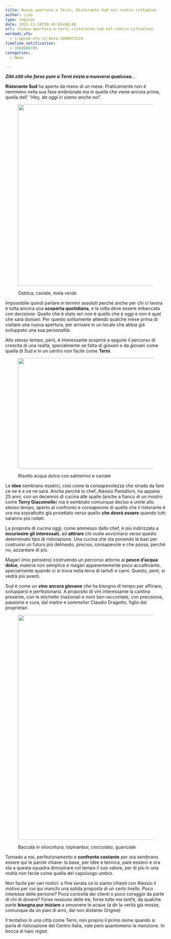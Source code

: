 ```yaml
---
title: Nuova apertura a Terni, Ristorante Sud nel centro cittadino
author: ciao
type: regular
date: 2022-11-18T19:45:03+00:00
url: /nuova-apertura-a-terni-ristorante-sud-nel-centro-cittadino/
wordads_ufa:
  - s:wpcom-ufa-v3-beta:1668873724
timeline_notification:
  - 1668800705
categories:
  - News

---
```

**_Zitti zitti che forse pure a Terni inizia a muoversi qualcosa._**..

**Ristorante Sud** ha aperto da meno di un mese. Praticamente non è nemmeno nella sua fase embrionale ma in quella che viene ancora prima, quella dell’ “_Hey, da oggi ci siamo anche noi_”. <figure class="wp-block-image aligncenter size-large is-resized">

<img decoding="async" src="images/wp-content/uploads/2022/11/terni-ristorante-sud-edited.jpg" alt="" class="wp-image-2400" width="568" /> <figcaption class="wp-element-caption">Ostrica, caviale, mela verde</figcaption></figure> 

Impossibile quindi parlare in termini assoluti perché anche per chi ci lavora è tutta ancora una **scoperta quotidiana**, e la rotta deve essere imbeccata con decisione. Quello che è stato ieri non è quello che è oggi e non è quel che sarà domani. Per questo solitamente attendo qualche mese prima di visitare una nuova apertura, per arrivare in un locale che abbia già sviluppato una sua personalità. 

Allo stesso tempo, però, è interessante scoprire e seguire il percorso di crescita di una realtà, specialmente se fatta di giovani e da giovani come quella di Sud e in un centro non facile come **Terni**.<figure class="wp-block-image aligncenter size-large is-resized">

<img loading="lazy" decoding="async" src="images/wp-content/uploads/2022/11/menu-sud-ristorante-terni-1-edited.jpg" alt="" class="wp-image-2402" width="554" height="346" /> <figcaption class="wp-element-caption">Risotto acqua dolce con salmerino e caviale</figcaption></figure> 

Le **idee** sembrano esserci, così come la consapevolezza che strada da fare ce ne è e ce ne sarà. Anche perché lo chef, Alessio Pantalloni, ha appena 25 anni, con un decennio di cucina alle spalle (anche a fianco di un mostro come **Terry Giacomello**) ma è sembrato comunque deciso e umile allo stesso tempo, aperto al confronto e consapevole di quello che il ristorante è ora ma soprattutto già proiettato verso quello **che dovrà essere** quando tutti saranno più rodati.

La proposta di cucina oggi, come ammesso dallo chef, è più indirizzata a **incuriosire gli interessati**, ad **attirare** chi vuole avvicinarsi verso questo determinato tipo di ristorazione. Una cucina che sta ponendo le basi per costruirsi un futuro più delineato, preciso, consapevole e che possa, perché no, azzardare di più. 

Magari (mio pensiero) costruendo un percorso attorno al **pesce d’acqua dolce**, materia non semplice e magari apparentemente poco accattivante, specialmente quando ci si trova nella terra di tartufi e carni. Questo, però, si vedrà più avanti.

Sud è come un **vino ancora giovane** che ha bisogno di tempo per affinare, svilupparsi e perfezionarsi. A proposito di vini interessante la cantina presente, con le etichette (nazionali e non) ben raccontate, con precisione, passione e cura, dal _maitre_ e _sommelier_ Claudio Dragotto, figlio dei proprietari.<figure class="wp-block-image aligncenter size-large is-resized">

<img loading="lazy" decoding="async" src="images/wp-content/uploads/2022/11/sud-ristornte-terni-menu-1.jpg?w=768" alt="" class="wp-image-2404" width="528" height="704" /> <figcaption class="wp-element-caption">Baccalà in oliocottura, topinanbur, cioccolato, guanciale&nbsp;</figcaption></figure> 

Tornado a noi, perfezionamento e **confronto costante** per ora sembrano essere qui le parole chiave: la base, per idee e tecnica, pare esserci e ora sta a questa squadra dimostrare col tempo il suo valore, per di più in una realtà non facile come quella del capoluogo umbro. 

Non facile per vari motivi: a fine serata ce lo siamo chiesti con Alessio il motivo per cui qui manchi una solida proposta di un certo livello. Poco interesse delle persone? Poca curiosità dei clienti o poco coraggio da parte di chi di dovere? Forse nessuno delle tre, forse tutte ma tant’è, da qualche parte **bisogna pur iniziare** a smuovere le acque (a dir la verità già mosse, comunque da un paio di anni, dal non distante Origine)

Il tentativo in una città come Terni, non proprio il primo nome quando si parla di ristorazione del Centro Italia, vale però quantomeno la menzione. In bocca al lupo _regaz_.